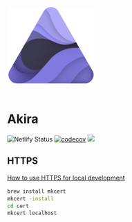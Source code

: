 <img src="./akira.svg" width="200" style="margin-bottom: 20px" />

# **Akira**

![Netlify Status](https://api.netlify.com/api/v1/badges/130b0049-b94a-458a-9e8d-cecef5eaeb52/deploy-status)
[![codecov](https://codecov.io/gh/winexy/akira/branch/master/graph/badge.svg?token=RbRsBofnMP)](https://codecov.io/gh/winexy/akira)
![](https://github.com/winexy/akira/workflows/CI/badge.svg?branch=master&event=push)

## HTTPS

[How to use HTTPS for local development](https://web.dev/how-to-use-local-https/)

```sh
brew install mkcert
mkcert -install
cd cert
mkcert localhost
```
